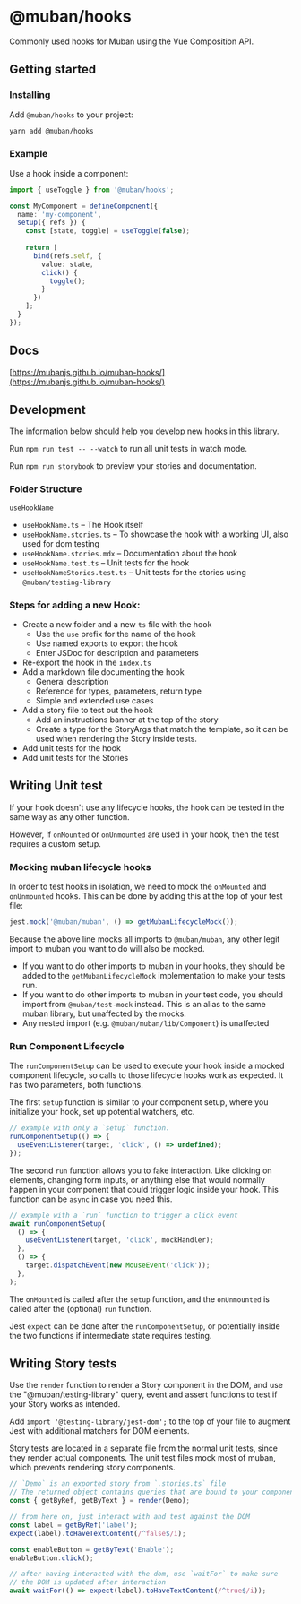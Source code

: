 # @muban/hooks

Commonly used hooks for Muban using the Vue Composition API.

## Getting started

### Installing

Add `@muban/hooks` to your project:
```sh
yarn add @muban/hooks
```

### Example

Use a hook inside a component:

```ts
import { useToggle } from '@muban/hooks';

const MyComponent = defineComponent({
  name: 'my-component',
  setup({ refs }) {
    const [state, toggle] = useToggle(false);
    
    return [
      bind(refs.self, {
        value: state,
        click() {
          toggle();
        }
      })
    ];
  }
});
```

## Docs

[https://mubanjs.github.io/muban-hooks/](https://mubanjs.github.io/muban-hooks/)

## Development

The information below should help you develop new hooks in this library.

Run `npm run test -- --watch` to run all unit tests in watch mode.

Run `npm run storybook` to preview your stories and documentation.

### Folder Structure

`useHookName`
* `useHookName.ts` – The Hook itself
* `useHookName.stories.ts` – To showcase the hook with a working UI, also used for dom testing
* `useHookName.stories.mdx` – Documentation about the hook
* `useHookName.test.ts` – Unit tests for the hook
* `useHookNameStories.test.ts` – Unit tests for the stories using `@muban/testing-library`

### Steps for adding a new Hook:

* Create a new folder and a new `ts` file with the hook
  * Use the `use` prefix for the name of the hook
  * Use named exports to export the hook
  * Enter JSDoc for description and parameters
* Re-export the hook in the `index.ts`
* Add a markdown file documenting the hook
  * General description
  * Reference for types, parameters, return type
  * Simple and extended use cases
* Add a story file to test out the hook
  * Add an instructions banner at the top of the story
  * Create a type for the StoryArgs that match the template, so it can be used when rendering 
    the Story inside tests.
* Add unit tests for the hook
* Add unit tests for the Stories


## Writing Unit test

If your hook doesn't use any lifecycle hooks, the hook can be tested in the same way as any other 
function.

However, if `onMounted` or `onUnmounted` are used in your hook, then the test requires a custom 
setup.

### Mocking muban lifecycle hooks

In order to test hooks in isolation, we need to mock the `onMounted` and `onUnmounted` hooks.
This can be done by adding this at the top of your test file:

```ts
jest.mock('@muban/muban', () => getMubanLifecycleMock());
```

Because the above line mocks all imports to `@muban/muban`, any other legit import to muban you
want to do will also be mocked.

- If you want to do other imports to muban in your hooks, they should be added to the
  `getMubanLifecycleMock` implementation to make your tests run.
- If you want to do other imports to muban in your test code, you should import from
  `@muban/test-mock` instead. This is an alias to the same muban library, but unaffected by the
  mocks.
- Any nested import (e.g. `@muban/muban/lib/Component`) is unaffected

### Run Component Lifecycle 

The `runComponentSetup` can be used to execute your hook inside a mocked component lifecycle, so 
calls to those lifecycle hooks work as expected. It has two parameters, both functions.

The first `setup` function is similar to your component setup, where you initialize your hook, 
set up potential watchers, etc.

```ts
// example with only a `setup` function.
runComponentSetup(() => {
  useEventListener(target, 'click', () => undefined);
});
```

The second `run` function allows you to fake interaction. Like clicking on elements, changing 
form inputs, or anything else that would normally happen in your component that could trigger 
logic inside your hook. This function can be `async` in case you need this.

```ts
// example with a `run` function to trigger a click event
await runComponentSetup(
  () => {
    useEventListener(target, 'click', mockHandler);
  },
  () => {
    target.dispatchEvent(new MouseEvent('click'));
  },
);
```

The `onMounted` is called after the `setup` function, and the `onUnmounted` is called after the 
(optional) `run` function.

Jest `expect` can be done after the `runComponentSetup`, or potentially inside the two functions 
if intermediate state requires testing.

## Writing Story tests

Use the `render` function to render a Story component in the DOM, and use the 
"@muban/testing-library" query, event and assert functions to test if your Story works as intended.

Add `import '@testing-library/jest-dom';` to the top of your file to augment Jest with
additional matchers for DOM elements.

Story tests are located in a separate file from the normal unit tests, since they render actual
components. The unit test files mock most of muban, which prevents rendering story components.

```ts
// `Demo` is an exported story from `.stories.ts` file
// The returned object contains queries that are bound to your component's container
const { getByRef, getByText } = render(Demo);

// from here on, just interact with and test against the DOM
const label = getByRef('label');
expect(label).toHaveTextContent(/^false$/i);

const enableButton = getByText('Enable');
enableButton.click();

// after having interacted with the dom, use `waitFor` to make sure
// the DOM is updated after interaction
await waitFor(() => expect(label).toHaveTextContent(/^true$/i));
```
